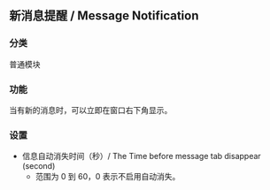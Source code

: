 ## 新消息提醒 / Message Notification

### 分类

普通模块

### 功能

当有新的消息时，可以立即在窗口右下角显示。

### 设置

- 信息自动消失时间（秒）/ The Time before message tab disappear (second)
  - 范围为 0 到 60，0 表示不启用自动消失。
